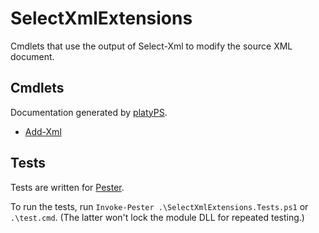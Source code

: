 SelectXmlExtensions
===================

Cmdlets that use the output of Select-Xml to modify the source XML document.

Cmdlets
-------

Documentation generated by [platyPS](https://github.com/PowerShell/platyPS).

<!-- New-MarkdownHelp -Module SelectXmlExtensions -OutputFolder .\docs -->

- [Add-Xml](docs/Add-Xml.md)

Tests
-----

Tests are written for [Pester](https://github.com/Pester/Pester).

To run the tests, run `Invoke-Pester .\SelectXmlExtensions.Tests.ps1` or `.\test.cmd`.
(The latter won't lock the module DLL for repeated testing.)
